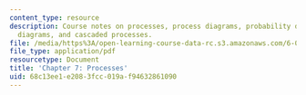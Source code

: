 ```yaml
---
content_type: resource
description: Course notes on processes, process diagrams, probability diagrams, information
  diagrams, and cascaded processes.
file: /media/https%3A/open-learning-course-data-rc.s3.amazonaws.com/6-050j-information-and-entropy-spring-2008/68c13ee1e2083fcc019af94632861090_MIT6_050JS08_chapter7.pdf
file_type: application/pdf
resourcetype: Document
title: 'Chapter 7: Processes'
uid: 68c13ee1-e208-3fcc-019a-f94632861090
---
```

